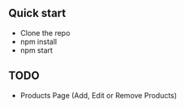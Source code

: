 ## Quick start

- Clone the repo
- npm install
- npm start


## TODO
- Products Page (Add, Edit or Remove Products)
